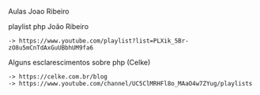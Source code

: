 Aulas Joao Ribeiro

playlist php João Ribeiro

	-> https://www.youtube.com/playlist?list=PLXik_5Br-zO8u5mCnTdAxGuUBbhUM9fa6

Alguns esclarescimentos sobre php (Celke)

	-> https://celke.com.br/blog
	-> https://www.youtube.com/channel/UC5ClMRHFl8o_MAaO4w7ZYug/playlists
